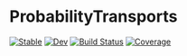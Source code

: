 # ProbabilityTransports

[![Stable](https://img.shields.io/badge/docs-stable-blue.svg)](https://ptiede.github.io/ProbabilityTransports.jl/stable/)
[![Dev](https://img.shields.io/badge/docs-dev-blue.svg)](https://ptiede.github.io/ProbabilityTransports.jl/dev/)
[![Build Status](https://github.com/ptiede/ProbabilityTransports.jl/actions/workflows/CI.yml/badge.svg?branch=main)](https://github.com/ptiede/ProbabilityTransports.jl/actions/workflows/CI.yml?query=branch%3Amain)
[![Coverage](https://codecov.io/gh/ptiede/ProbabilityTransports.jl/branch/main/graph/badge.svg)](https://codecov.io/gh/ptiede/ProbabilityTransports.jl)
